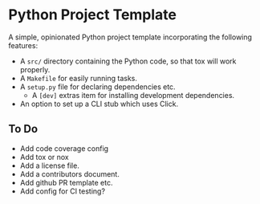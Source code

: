 # Python Project Template

A simple, opinionated Python project template incorporating the following features:

* A `src/` directory containing the Python code, so that tox will work properly.
* A `Makefile` for easily running tasks.
* A `setup.py` file for declaring dependencies etc.
  * A `[dev]` extras item for installing development dependencies.
* An option to set up a CLI stub which uses Click.

## To Do

* Add code coverage config
* Add tox or nox
* Add a license file.
* Add a contributors document.
* Add github PR template etc.
* Add config for CI testing?
